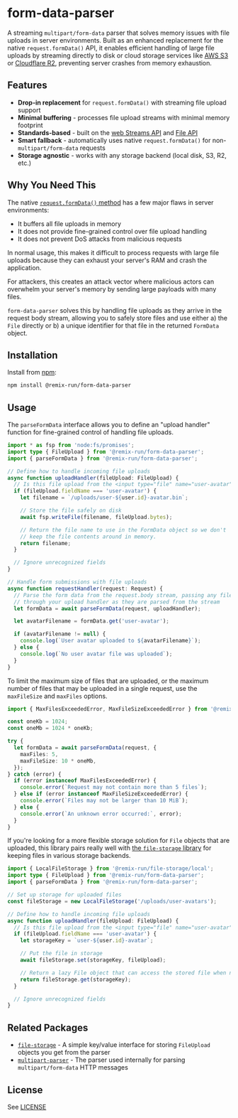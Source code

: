 # form-data-parser

A streaming `multipart/form-data` parser that solves memory issues with file uploads in server environments. Built as an enhanced replacement for the native `request.formData()` API, it enables efficient handling of large file uploads by streaming directly to disk or cloud storage services like [AWS S3](https://aws.amazon.com/s3/) or [Cloudflare R2](https://www.cloudflare.com/developer-platform/r2/), preventing server crashes from memory exhaustion.

## Features

- **Drop-in replacement** for `request.formData()` with streaming file upload support
- **Minimal buffering** - processes file upload streams with minimal memory footprint
- **Standards-based** - built on the [web Streams API](https://developer.mozilla.org/en-US/docs/Web/API/Streams_API) and [File API](https://developer.mozilla.org/en-US/docs/Web/API/File)
- **Smart fallback** - automatically uses native `request.formData()` for non-`multipart/form-data` requests
- **Storage agnostic** - works with any storage backend (local disk, S3, R2, etc.)

## Why You Need This

The native [`request.formData()` method](https://developer.mozilla.org/en-US/docs/Web/API/Request/formData) has a few major flaws in server environments:

- It buffers all file uploads in memory
- It does not provide fine-grained control over file upload handling
- It does not prevent DoS attacks from malicious requests

In normal usage, this makes it difficult to process requests with large file uploads because they can exhaust your server's RAM and crash the application.

For attackers, this creates an attack vector where malicious actors can overwhelm your server's memory by sending large payloads with many files.

`form-data-parser` solves this by handling file uploads as they arrive in the request body stream, allowing you to safely store files and use either a) the `File` directly or b) a unique identifier for that file in the returned `FormData` object.

## Installation

Install from [npm](https://www.npmjs.com/):

```sh
npm install @remix-run/form-data-parser
```

## Usage

The `parseFormData` interface allows you to define an "upload handler" function for fine-grained control of handling file uploads.

```ts
import * as fsp from 'node:fs/promises';
import type { FileUpload } from '@remix-run/form-data-parser';
import { parseFormData } from '@remix-run/form-data-parser';

// Define how to handle incoming file uploads
async function uploadHandler(fileUpload: FileUpload) {
  // Is this file upload from the <input type="file" name="user-avatar"> field?
  if (fileUpload.fieldName === 'user-avatar') {
    let filename = `/uploads/user-${user.id}-avatar.bin`;

    // Store the file safely on disk
    await fsp.writeFile(filename, fileUpload.bytes);

    // Return the file name to use in the FormData object so we don't
    // keep the file contents around in memory.
    return filename;
  }

  // Ignore unrecognized fields
}

// Handle form submissions with file uploads
async function requestHandler(request: Request) {
  // Parse the form data from the request.body stream, passing any files
  // through your upload handler as they are parsed from the stream
  let formData = await parseFormData(request, uploadHandler);

  let avatarFilename = formData.get('user-avatar');

  if (avatarFilename != null) {
    console.log(`User avatar uploaded to ${avatarFilename}`);
  } else {
    console.log(`No user avatar file was uploaded`);
  }
}
```

To limit the maximum size of files that are uploaded, or the maximum number of files that may be uploaded in a single request, use the `maxFileSize` and `maxFiles` options.

```ts
import { MaxFilesExceededError, MaxFileSizeExceededError } from '@remix-run/form-data-parser';

const oneKb = 1024;
const oneMb = 1024 * oneKb;

try {
  let formData = await parseFormData(request, {
    maxFiles: 5,
    maxFileSize: 10 * oneMb,
  });
} catch (error) {
  if (error instanceof MaxFilesExceededError) {
    console.error(`Request may not contain more than 5 files`);
  } else if (error instanceof MaxFileSizeExceededError) {
    console.error(`Files may not be larger than 10 MiB`);
  } else {
    console.error(`An unknown error occurred:`, error);
  }
}
```

If you're looking for a more flexible storage solution for `File` objects that are uploaded, this library pairs really well with [the `file-storage` library](https://github.com/remix-run/remix/tree/v3/packages/file-storage) for keeping files in various storage backends.

```ts
import { LocalFileStorage } from '@remix-run/file-storage/local';
import type { FileUpload } from '@remix-run/form-data-parser';
import { parseFormData } from '@remix-run/form-data-parser';

// Set up storage for uploaded files
const fileStorage = new LocalFileStorage('/uploads/user-avatars');

// Define how to handle incoming file uploads
async function uploadHandler(fileUpload: FileUpload) {
  // Is this file upload from the <input type="file" name="user-avatar"> field?
  if (fileUpload.fieldName === 'user-avatar') {
    let storageKey = `user-${user.id}-avatar`;

    // Put the file in storage
    await fileStorage.set(storageKey, fileUpload);

    // Return a lazy File object that can access the stored file when needed
    return fileStorage.get(storageKey);
  }

  // Ignore unrecognized fields
}
```

## Related Packages

- [`file-storage`](https://github.com/remix-run/remix/tree/v3/packages/file-storage) - A simple key/value interface for storing `FileUpload` objects you get from the parser
- [`multipart-parser`](https://github.com/remix-run/remix/tree/v3/packages/multipart-parser) - The parser used internally for parsing `multipart/form-data` HTTP messages

## License

See [LICENSE](https://github.com/remix-run/remix/blob/v3/LICENSE)
